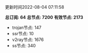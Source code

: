 更新时间2022-08-04 07:11:58

**总订阅: 64**
**总节点: 7200**
**有效节点: 2173**
- trojan节点: 147
- ssr节点: 10
- v2ray节点: 1676
- ss节点: 340
